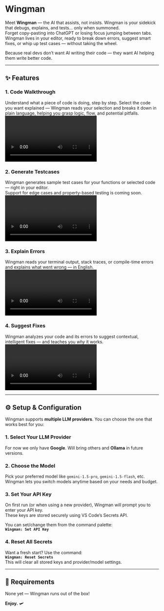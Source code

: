 # Wingman

Meet **Wingman** — the AI that assists, not insists. Wingman is your sidekick that debugs, explains, and tests… only when summoned.  
Forget copy-pasting into ChatGPT or losing focus jumping between tabs. Wingman lives in your editor, ready to break down errors, suggest smart fixes, or whip up test cases — without taking the wheel.  

Because real devs don’t want AI writing their code — they want AI helping them write better code.

---

## ✨ Features

### 1. Code Walkthrough  
Understand what a piece of code is doing, step by step. Select the code you want explained — Wingman reads your selection and breaks it down in plain language, helping you grasp logic, flow, and potential pitfalls.  
<video controls src="assets/codewalkthrough.mp4" title="Code Walkthrough"></video>

### 2. Generate Testcases  
Wingman generates sample test cases for your functions or selected code — right in your editor.  
Support for edge cases and property-based testing is coming soon.  
<video controls src="assets/generatetestcases.mp4" title="Generate Testcases"></video>

### 3. Explain Errors  
Wingman reads your terminal output, stack traces, or compile-time errors and explains what went wrong — in English.  
<video controls src="assets/exaplainerrors.mp4" title="Explain Errors"></video>

### 4. Suggest Fixes  
Wingman analyzes your code and its errors to suggest contextual, intelligent fixes — and teaches you *why* it works.  
<video controls src="assets/suggestfixes.mp4" title="Suggest Fixes"></video>

---

## ⚙️ Setup & Configuration

Wingman supports **multiple LLM providers**. You can choose the one that works best for you:

### 1. Select Your LLM Provider  
For now we only have **Google**. Will bring others and **Ollama** in future versions.

### 2. Choose the Model  
Pick your preferred model like `gemini-1.5-pro`, `gemini-1.5-flash`, etc. Wingman lets you switch models anytime based on your needs and budget.

### 3. Set Your API Key  
On first run (or when using a new provider), Wingman will prompt you to enter your API key.  
These keys are stored securely using VS Code’s Secrets API.

You can set/change them from the command palette:  
**`Wingman: Set API Key`**

### 4. Reset All Secrets  
Want a fresh start? Use the command:  
**`Wingman: Reset Secrets`**  
This will clear all stored keys and provider/model settings.

---

## 🔧 Requirements

None yet — Wingman runs out of the box!  


**Enjoy.** 🛩️
